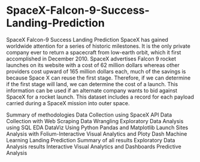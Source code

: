 # SpaceX-Falcon-9-Success-Landing-Prediction
SpaceX Falcon-9 Success Landing Prediction
SpaceX has gained worldwide attention for a series of historic milestones.
It is the only private company ever to return a spacecraft from low-earth orbit, which it first accomplished in December 2010. SpaceX advertises Falcon 9 rocket launches on its website with a cost of 62 million dollars whereas other providers cost upward of 165 million dollars each, much of the savings is because Space X can reuse the first stage.
Therefore, if we can determine if the first stage will land, we can determine the cost of a launch.
This information can be used if an alternate company wants to bid against SpaceX for a rocket launch.
This dataset includes a record for each payload carried during a SpaceX mission into outer space.

Summary of methodologies
Data Collection using SpaceX API 
Data Collection with Web Scraping
Data Wrangling
Exploratory Data Analysis using SQL 
EDA DataViz Using Python Pandas and Matplotlib 
Launch Sites Analysis with Folium-Interactive Visual Analytics and Ploty Dash 
Machine Learning Landing Prediction
Summary of all results
Exploratory Data Analysis results
Interactive Visual Analytics and Dashboards 
Predictive Analysis

